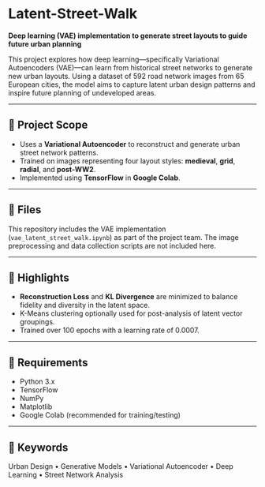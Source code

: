 # Latent-Street-Walk
**Deep learning (VAE) implementation to generate street layouts to guide future urban planning**


This project explores how deep learning—specifically Variational Autoencoders (VAE)—can learn from historical street networks to generate new urban layouts. Using a dataset of 592 road network images from 65 European cities, the model aims to capture latent urban design patterns and inspire future planning of undeveloped areas.

---

## 🧠 Project Scope

- Uses a **Variational Autoencoder** to reconstruct and generate urban street network patterns.
- Trained on images representing four layout styles: **medieval**, **grid**, **radial**, and **post-WW2**.
- Implemented using **TensorFlow** in **Google Colab**.

---

## 📂 Files

This repository includes the VAE implementation (`vae_latent_street_walk.ipynb`) as part of the project team. The image preprocessing and data collection scripts are not included here.

---

## 🧪 Highlights

- **Reconstruction Loss** and **KL Divergence** are minimized to balance fidelity and diversity in the latent space.
- K-Means clustering optionally used for post-analysis of latent vector groupings.
- Trained over 100 epochs with a learning rate of 0.0007.

---

## 🧰 Requirements

- Python 3.x  
- TensorFlow  
- NumPy  
- Matplotlib  
- Google Colab (recommended for training/testing)

---

## 🔖 Keywords

Urban Design • Generative Models • Variational Autoencoder • Deep Learning • Street Network Analysis
